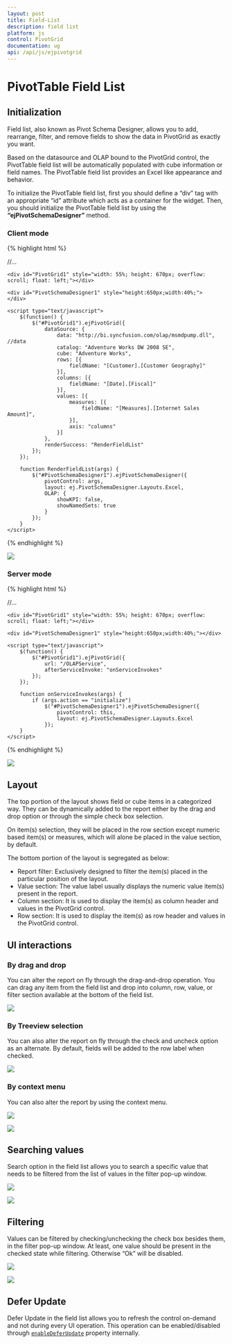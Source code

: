 ```yaml
---
layout: post
title: Field-List
description: field list
platform: js
control: PivotGrid
documentation: ug
api: /api/js/ejpivotgrid
---
```


# PivotTable Field List

## Initialization  
Field list, also known as Pivot Schema Designer, allows you to add, rearrange, filter, and remove fields to show the data in PivotGrid as exactly you want.

Based on the datasource and OLAP bound to the PivotGrid control, the PivotTable field list will be automatically populated with cube information or field names. The PivotTable field list provides an Excel like appearance and behavior.

To initialize the PivotTable field list, first you should define a “div” tag with an appropriate “id” attribute which acts as a container for the widget. Then, you should initialize the PivotTable field list by using the **“ejPivotSchemaDesigner”** method.

### Client mode

{% highlight html %}

<html>
//...

<body>

<!--Create a tag which acts as a container for PivotGrid-->
    <div id="PivotGrid1" style="width: 55%; height: 670px; overflow: scroll; float: left;"></div>

<!--Create a tag which acts as a container for PivotTable Field List-->
    <div id="PivotSchemaDesigner1" style="height:650px;width:40%;">
    </div>

    <script type="text/javascript">
        $(function() {
            $("#PivotGrid1").ejPivotGrid({
                dataSource: {
                    data: "http://bi.syncfusion.com/olap/msmdpump.dll", //data
                    catalog: "Adventure Works DW 2008 SE",
                    cube: "Adventure Works",
                    rows: [{
                        fieldName: "[Customer].[Customer Geography]"
                    }],
                    columns: [{
                        fieldName: "[Date].[Fiscal]"
                    }],
                    values: [{
                        measures: [{
                            fieldName: "[Measures].[Internet Sales Amount]",
                        }],
                        axis: "columns"
                    }]
                },
                renderSuccess: "RenderFieldList"
            });
        });

        function RenderFieldList(args) {
            $("#PivotSchemaDesigner1").ejPivotSchemaDesigner({
                pivotControl: args,
                layout: ej.PivotSchemaDesigner.Layouts.Excel,
                OLAP: {
                    showKPI: false,
                    showNamedSets: true
                }
            });
        }
    </script>

</body>

</html>   

{% endhighlight %}
 

![](PivotTable-Field-List_images/olapclientfieldlsit.png)


### Server mode

{% highlight html %}

<html>
//...

<body>

<!--Create a tag which acts as a container for PivotGrid-->
    <div id="PivotGrid1" style="width: 55%; height: 670px; overflow: scroll; float: left;"></div>

<!--Create a tag which acts as a container for PivotTable Field List-->
    <div id="PivotSchemaDesigner1" style="height:650px;width:40%;"></div>

    <script type="text/javascript">
        $(function() {
            $("#PivotGrid1").ejPivotGrid({
                url: "/OLAPService",
                afterServiceInvoke: "onServiceInvokes"
            });
        });

        function onServiceInvokes(args) {
            if (args.action == "initialize")
                $("#PivotSchemaDesigner1").ejPivotSchemaDesigner({
                    pivotControl: this,
                    layout: ej.PivotSchemaDesigner.Layouts.Excel
                });
        }
    </script>
</body>

</html>

{% endhighlight %}

![](PivotTable-Field-List_images/schema1.png)

## Layout
The top portion of the layout shows field or cube items in a categorized way. They can be dynamically added to the report either by the drag and drop option or through the simple check box selection.
 
On item(s) selection, they will be placed in the row section except numeric based item(s) or measures, which will alone be placed in the value section, by default.
 
The bottom portion of the layout is segregated as below:

* Report filter: Exclusively designed to filter the item(s) placed in the particular position of the layout. 
* Value section: The value label usually displays the numeric value item(s) present in the report.
* Column section: It is used to display the item(s) as column header and values in the PivotGrid control.
* Row section: It is used to display the item(s) as row header and values in the PivotGrid control.

## UI interactions

### By drag and drop

You can alter the report on fly through the drag-and-drop operation. You can drag any item from the field list and drop into column, row, value, or filter section available at the bottom of the field list.

![](PivotTable-Field-List_images/ui-operartion.png)
 
### By Treeview selection
 
You can also alter the report on fly through the check and uncheck option as an alternate. By default, fields will be added to the row label when checked.

![](PivotTable-Field-List_images/pivotfield.png)
 
### By context menu
 
You can also alter the report by using the context menu.

![](PivotTable-Field-List_images/Olap_Pivotbutton_Context.png)

![](PivotTable-Field-List_images/Olap_Treeview_Context.png)

## Searching values
Search option in the field list allows you to search a specific value that needs to be filtered from the list of values in the filter pop-up window.

![](PivotTable-Field-List_images/filterclick.png)

![](PivotTable-Field-List_images/search.png)

## Filtering
Values can be filtered by checking/unchecking the check box besides them, in the filter pop-up window. At least, one value should be present in the checked state while filtering. Otherwise “Ok” will be disabled.

![](PivotTable-Field-List_images/filterclick.png)

![](PivotTable-Field-List_images/filter.png)

## Defer Update
Defer Update in the field list allows you to refresh the control on-demand and not during every UI operation. This operation can be enabled/disabled through [`enableDeferUpdate`](/api/js/ejpivotgrid#members:enabledeferupdate) property internally.
